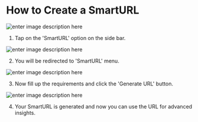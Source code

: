 
# How to Create a SmartURL

![enter image description here](https://i.ibb.co/9Znj3xY/smarturl-1.png)

1) Tap on the 'SmartURL' option on the side bar.

![enter image description here](https://i.ibb.co/s9cnBNP/Smarturl-4.png)

2) You will be redirected to 'SmartURL' menu.

![enter image description here](https://i.ibb.co/N2gKn70/smarturl-2.png)

3) Now fill up the requirements and click the 'Generate URL' button.

![enter image description here](https://i.ibb.co/Y33bw6b/smarturl-3.png)

4) Your SmartURL is generated and now you can use the URL for advanced insights. 
```
